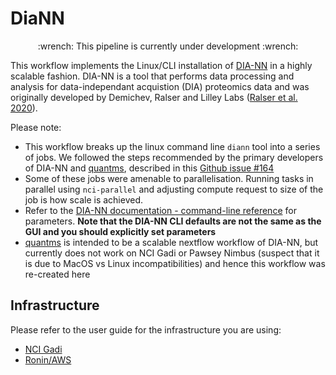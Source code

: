 # DiaNN 

<p align="center">
:wrench: This pipeline is currently under development :wrench:
</p>

This workflow implements the Linux/CLI installation of [DIA-NN](https://github.com/vdemichev/DiaNN) in a highly scalable fashion. DIA-NN is a tool that performs data processing and analysis for data-independant acquistion (DIA) proteomics data and was originally developed by Demichev, Ralser and Lilley Labs ([Ralser et al. 2020](https://www.nature.com/articles/s41592-019-0638-x)).

Please note:
* This workflow breaks up the linux command line `diann` tool into a series of jobs. We followed the steps recommended by the primary developers of DIA-NN and [quantms](https://quantms.readthedocs.io/en/latest/), described in this [Github issue #164](https://github.com/bigbio/quantms/issues/164)
* Some of these jobs were amenable to parallelisation. Running tasks in parallel using `nci-parallel` and adjusting compute request to size of the job is how scale is achieved.
* Refer to the [DIA-NN documentation - command-line reference](https://github.com/vdemichev/DiaNN#command-line-reference) for parameters. **Note that the DIA-NN CLI defaults are not the same as the GUI and you should explicitly set parameters**
* [quantms](https://quantms.readthedocs.io/en/latest/) is intended to be a scalable nextflow workflow of DIA-NN, but currently does not work on NCI Gadi or Pawsey Nimbus (suspect that it is due to MacOS vs Linux incompatibilities) and hence this workflow was re-created here

## Infrastructure

Please refer to the user guide for the infrastructure you are using:

- [NCI Gadi](https://github.com/Sydney-Informatics-Hub/DiaNN/blob/main/Gadi.md)
- [Ronin/AWS](https://github.com/Sydney-Informatics-Hub/DiaNN/blob/main/RoninAWS.md)

